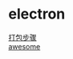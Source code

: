 # electron
[打包步骤](https://www.cnblogs.com/kakayang/p/9559777.html)  
[awesome](https://github.com/sindresorhus/awesome-electron)
